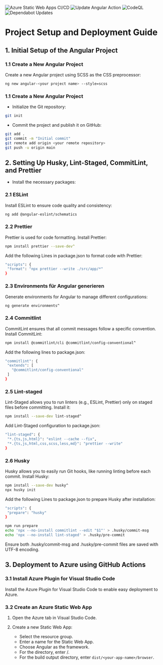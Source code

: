 ![Azure Static Web Apps CI/CD](https://github.com/hftm-in2022/angular-blog-app-alexander-stucker/actions/workflows/azure-static-web-apps-witty-water-002704403.yml/badge.svg)
![Update Angular Action](https://github.com/hftm-in2022/angular-blog-app-alexander-stucker/actions/workflows/ng-update.yml/badge.svg)
![CodeQL](https://github.com/hftm-in2022/angular-blog-app-alexander-stucker/actions/workflows/codeql.yml/badge.svg)
![Dependabot Updates](https://github.com/hftm-in2022/angular-blog-app-alexander-stucker/actions/workflows/dependabot/dependabot-updates/badge.svg)

# Project Setup and Deployment Guide

## 1. Initial Setup of the Angular Project

### 1.1 Create a New Angular Project

Create a new Angular project using SCSS as the CSS preprocessor:

```bash
ng new angular-<your project name> --style=scss
```

### 1.1 Create a New Angular Project

- Initialize the Git repository:

```bash
git init
```

- Commit the project and publish it on GitHub:

```bash
git add .
git commit -m "Initial commit"
git remote add origin <your remote repository>
git push -u origin main
```

## 2. Setting Up Husky, Lint-Staged, CommitLint, and Prettier

- Install the necessary packages:

### 2.1 ESLint

Install ESLint to ensure code quality and consistency:

```bash
ng add @angular-eslint/schematics
```

### 2.2 Prettier

Prettier is used for code formatting. Install Prettier:

```bash
npm install prettier --save-dev^
```

Add the following Lines in package.json to format code with Prettier:

```bash
"scripts": {
 "format": "npx prettier --write ./src/app/*"
}
```

### 2.3 Environments für Angular generieren

Generate environments for Angular to manage different configurations:

```bash
ng generate environments^
```

### 2.4 Commitlint

CommitLint ensures that all commit messages follow a specific convention. Install CommitLint:

```bash
npm install @commitlint/cli @commitlint/config-conventional^
```

Add the following lines to package.json:

```bash
"commitlint": {
 "extends": [
   "@commitlint/config-conventional"
 ]
}
```

### 2.5 Lint-staged

Lint-Staged allows you to run linters (e.g., ESLint, Prettier) only on staged files before committing. Install it:

```bash
npm install --save-dev lint-staged^
```

Add Lint-Staged configuration to package.json:

```bash
"lint-staged": {
 "*.{ts,js,html}": "eslint --cache --fix",
 "*.{ts,js,html,css,scss,less,md}": "prettier --write"
}
```

### 2.6 Husky

Husky allows you to easily run Git hooks, like running linting before each commit. Install Husky:

```bash
npm install --save-dev husky^
npx husky init
```

Add the following Lines to package.json to prepare Husky after installation:

```bash
"scripts": {
 "prepare": "husky"
}
```

```bash
npm run prepare
echo 'npx --no-install commitlint --edit "$1"' > .husky/commit-msg
echo 'npx --no-install lint-staged' > .husky/pre-commit
```

Ensure both .husky/commit-msg and .husky/pre-commit files are saved with UTF-8 encoding.

## 3. Deployment to Azure using GitHub Actions

### 3.1 Install Azure Plugin for Visual Studio Code

Install the Azure Plugin for Visual Studio Code to enable easy deployment to Azure.

### 3.2 Create an Azure Static Web App

1. Open the Azure tab in Visual Studio Code.
2. Create a new Static Web App:

   - Select the resource group.
   - Enter a name for the Static Web App.
   - Choose Angular as the framework.
   - For the directory, enter /.
   - For the build output directory, enter `dist/<your-app-name>/browser`.
